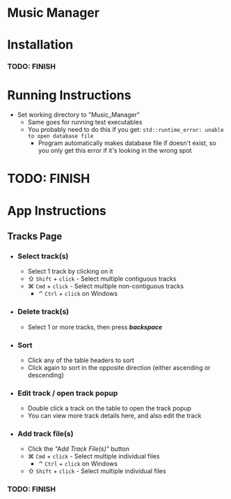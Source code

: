 # Music Manager

# Installation

### TODO: FINISH



# Running Instructions

- Set working directory to "Music_Manager"
    - Same goes for running test executables
    - You probably need to do this if you get: `std::runtime_error: unable to open database file`
        - Program automatically makes database file if doesn't exist, so you only get this error if it's looking in the wrong spot
# TODO: FINISH

# App Instructions

## Tracks Page
- ### Select track(s)
    - Select 1 track by clicking on it
    - ⇧ `Shift` + `click` - Select multiple contiguous tracks
    - ⌘ `Cmd` + `click` - Select multiple non-contiguous tracks
        - ⌃ `Ctrl` + `click` on Windows
- ### Delete track(s)
    - Select 1 or more tracks, then press ***backspace***
- ### Sort
    - Click any of the table headers to sort
    - Click again to sort in the opposite direction (either ascending or descending)
- ### Edit track / open track popup
    - Double click a track on the table to open the track popup
    - You can view more track details here, and also edit the track
- ### Add track file(s)
    - Click the *"Add Track File(s)"* button
    - ⌘ `Cmd` + `click` - Select multiple individual files
        - ⌃ `Ctrl` + `click` on Windows
    - ⇧ `Shift` + `click` - Select multiple individual files



### TODO: FINISH